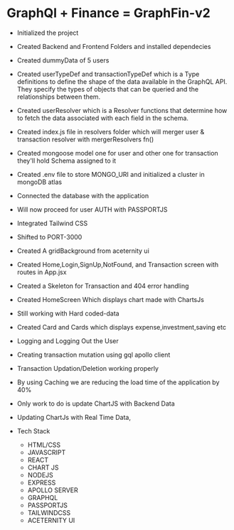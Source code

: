 # GraphQl + Finance = GraphFin-v2

- Initialized the project
- Created Backend and Frontend Folders and installed dependecies
- Created dummyData of 5 users
- Created userTypeDef and transactionTypeDef which is a Type definitions to define the shape of the data available in the GraphQL API. They specify the types of objects that can be queried and the relationships between them.
- Created userResolver which is a Resolver functions that determine how to fetch the data associated with each field in the schema.
- Created index.js file in resolvers folder which will merger user & transaction resolver with mergerResolvers fn()
- Created mongoose model one for user and other one for transaction they'll hold Schema assigned to it
- Created .env file to store MONGO_URI and initialized a cluster in mongoDB atlas
- Connected the database with the application
- Will now proceed for user AUTH with PASSPORTJS
- Integrated Tailwind CSS
- Shifted to PORT-3000
- Created A gridBackground from aceternity ui
- Created Home,Login,SignUp,NotFound, and Transaction screen with routes in App.jsx
- Created a Skeleton for Transaction and 404 error handling
- Created HomeScreen Which displays chart made with ChartsJs
- Still working with Hard coded-data
- Created Card and Cards which displays expense,investment,saving etc
- Logging and Logging Out the User
- Creating transaction mutation using gql apollo client
- Transaction Updation/Deletion working properly
- By using Caching we are reducing the load time of the application by 40%
- Only work to do is update ChartJS with Backend Data
- Updating ChartJs with Real Time Data, 

- Tech Stack
  - HTML/CSS
  - JAVASCRIPT
  - REACT
  - CHART JS
  - NODEJS
  - EXPRESS
  - APOLLO SERVER
  - GRAPHQL
  - PASSPORTJS
  - TAILWINDCSS
  - ACETERNITY UI
